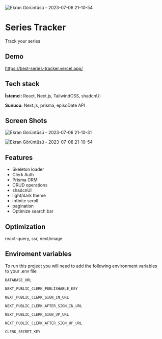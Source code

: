 ![Ekran Görüntüsü - 2023-07-08 21-10-54](https://github.com/dukeofsoftware/series-tracker/assets/89215036/d253f425-ac10-4cc8-8713-70a991faa5e6)

# Series Tracker 

Track your series

## Demo

https://best-series-tracker.vercel.app/
  
## Tech stack

**İstemci:** React, Next.js, TailwindCSS, shadcnUI

**Sunucu:**  Next.js, prisma, episoDate API

  
## Screen Shots

![Ekran Görüntüsü - 2023-07-08 21-10-31](https://github.com/dukeofsoftware/series-tracker/assets/89215036/752285cd-07aa-47ab-8dc7-2dd27eb1f116)

![Ekran Görüntüsü - 2023-07-08 21-10-54](https://github.com/dukeofsoftware/series-tracker/assets/89215036/eb1a8b49-8893-477a-a195-d9f0e062c631)



  
## Features

- Skeleton loader
- Clerk  Auth
- Prisma ORM
- CRUD operations
- shadcnUI
- light/dark theme
- infinite scroll
- pagination
- Optimize search bar

  
## Optimization

react-query, ssr, next/image

## Enviroment variables

To run this project you will need to add the following environment variables to your .env file

`DATABASE_URL`

`NEXT_PUBLIC_CLERK_PUBLISHABLE_KEY`

`NEXT_PUBLIC_CLERK_SIGN_IN_URL`

`NEXT_PUBLIC_CLERK_AFTER_SIGN_IN_URL`

`NEXT_PUBLIC_CLERK_SIGN_UP_URL`

`NEXT_PUBLIC_CLERK_AFTER_SIGN_UP_URL`

`CLERK_SECRET_KEY`

  

